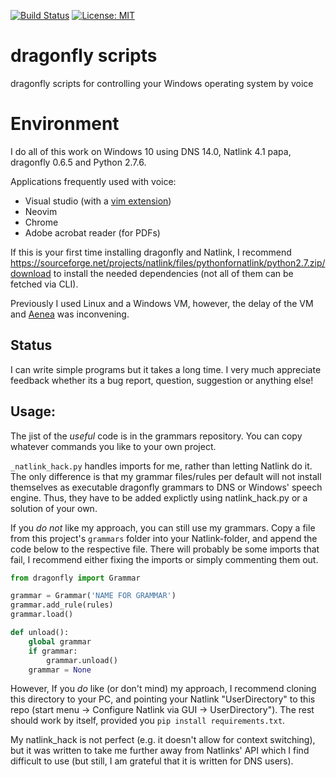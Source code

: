 [![Build Status](https://travis-ci.org/andsild/dragonfly-modules.svg?branch=master)](https://travis-ci.org/andsild/dragonfly-modules)  [![License: MIT](https://img.shields.io/badge/License-MIT-yellow.svg)](https://opensource.org/licenses/MIT)
# dragonfly scripts
dragonfly scripts for controlling your Windows operating system by voice

# Environment
I do all of this work on Windows 10 using DNS 14.0, Natlink 4.1 papa, dragonfly 0.6.5 and Python 2.7.6.

Applications frequently used with voice:  
  - Visual studio (with a [vim extension](https://visualstudiogallery.msdn.microsoft.com/59ca71b3-a4a3-46ca-8fe1-0e90e3f79329))  
  - Neovim  
  - Chrome  
  - Adobe acrobat reader (for PDFs)  


If this is your first time installing dragonfly and Natlink, I recommend https://sourceforge.net/projects/natlink/files/pythonfornatlink/python2.7.zip/download
to install the needed dependencies (not all of them can be fetched via CLI).  

Previously I used Linux and a Windows VM, however, the delay of the VM and [Aenea](https://github.com/dictation-toolbox/aenea) was inconvening.

## Status
I can write simple programs but it takes a long time.
I very much appreciate feedback whether its a bug report, question, suggestion or anything else!  

## Usage:
The jist of the _useful_ code is in the grammars repository.
You can copy whatever commands you like to your own project. 

`_natlink_hack.py` handles imports for me, rather than letting Natlink do it. 
The only difference is that my grammar files/rules per default will not install themselves as executable dragonfly grammars to DNS or Windows' speech engine.
Thus, they have to be added explictly using natlink_hack.py or a solution of your own. 


If you *do not* like my approach, you can still use my grammars. Copy a file from this project's `grammars` folder into your Natlink-folder, and append the code below to the respective file. There will probably be some imports that fail, I recommend either fixing the imports or simply commenting them out.
```python  
from dragonfly import Grammar

grammar = Grammar('NAME FOR GRAMMAR')
grammar.add_rule(rules)
grammar.load()

def unload():
    global grammar
    if grammar:
        grammar.unload()
    grammar = None
```

However, If you *do* like (or don't mind) my approach, I recommend cloning this directory to your PC, and pointing your Natlink "UserDirectory" to this repo (start menu -> Configure Natlink via GUI -> UserDirectory"). The rest should work by itself, provided you `pip install requirements.txt`.

My natlink_hack is not perfect (e.g. it doesn't allow for context switching), but it was written to take me further away from Natlinks' API which I find difficult to use (but still, I am grateful that it is written for DNS users).
